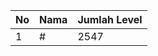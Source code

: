 | No | Nama            | Jumlah Level |
|----|-----------------|--------------|
| 1  | #    |    2547        |

